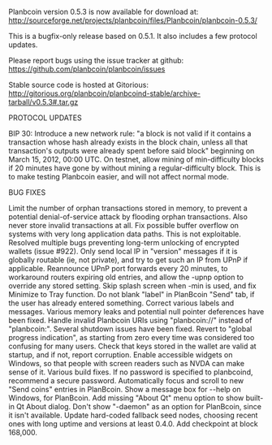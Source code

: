 Planbcoin version 0.5.3 is now available for download at:
http://sourceforge.net/projects/planbcoin/files/Planbcoin/planbcoin-0.5.3/

This is a bugfix-only release based on 0.5.1.
It also includes a few protocol updates.

Please report bugs using the issue tracker at github:
https://github.com/planbcoin/planbcoin/issues

Stable source code is hosted at Gitorious:
http://gitorious.org/planbcoin/planbcoind-stable/archive-tarball/v0.5.3#.tar.gz

PROTOCOL UPDATES

BIP 30: Introduce a new network rule: "a block is not valid if it contains a transaction whose hash already exists in the block chain, unless all that transaction's outputs were already spent before said block" beginning on March 15, 2012, 00:00 UTC.
On testnet, allow mining of min-difficulty blocks if 20 minutes have gone by without mining a regular-difficulty block. This is to make testing Planbcoin easier, and will not affect normal mode.

BUG FIXES

Limit the number of orphan transactions stored in memory, to prevent a potential denial-of-service attack by flooding orphan transactions. Also never store invalid transactions at all.
Fix possible buffer overflow on systems with very long application data paths. This is not exploitable.
Resolved multiple bugs preventing long-term unlocking of encrypted wallets
(issue #922).
Only send local IP in "version" messages if it is globally routable (ie, not private), and try to get such an IP from UPnP if applicable.
Reannounce UPnP port forwards every 20 minutes, to workaround routers expiring old entries, and allow the -upnp option to override any stored setting.
Skip splash screen when -min is used, and fix Minimize to Tray function.
Do not blank "label" in PlanBcoin "Send" tab, if the user has already entered something.
Correct various labels and messages.
Various memory leaks and potential null pointer deferences have been fixed.
Handle invalid Planbcoin URIs using "planbcoin://" instead of "planbcoin:".
Several shutdown issues have been fixed.
Revert to "global progress indication", as starting from zero every time was considered too confusing for many users.
Check that keys stored in the wallet are valid at startup, and if not, report corruption.
Enable accessible widgets on Windows, so that people with screen readers such as NVDA can make sense of it.
Various build fixes.
If no password is specified to planbcoind, recommend a secure password.
Automatically focus and scroll to new "Send coins" entries in PlanBcoin.
Show a message box for --help on Windows, for PlanBcoin.
Add missing "About Qt" menu option to show built-in Qt About dialog.
Don't show "-daemon" as an option for PlanBcoin, since it isn't available.
Update hard-coded fallback seed nodes, choosing recent ones with long uptime and versions at least 0.4.0.
Add checkpoint at block 168,000.

